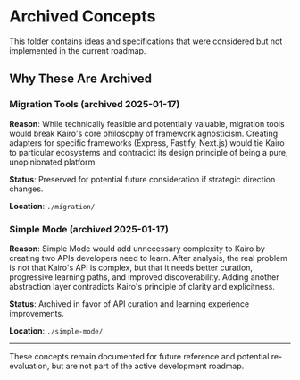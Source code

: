 # Archived Concepts

This folder contains ideas and specifications that were considered but not implemented in the current roadmap.

## Why These Are Archived

### Migration Tools (archived 2025-01-17)

**Reason**: While technically feasible and potentially valuable, migration tools would break Kairo's core philosophy of framework agnosticism. Creating adapters for specific frameworks (Express, Fastify, Next.js) would tie Kairo to particular ecosystems and contradict its design principle of being a pure, unopinionated platform.

**Status**: Preserved for potential future consideration if strategic direction changes.

**Location**: `./migration/`

### Simple Mode (archived 2025-01-17)

**Reason**: Simple Mode would add unnecessary complexity to Kairo by creating two APIs developers need to learn. After analysis, the real problem is not that Kairo's API is complex, but that it needs better curation, progressive learning paths, and improved discoverability. Adding another abstraction layer contradicts Kairo's principle of clarity and explicitness.

**Status**: Archived in favor of API curation and learning experience improvements.

**Location**: `./simple-mode/`

---

These concepts remain documented for future reference and potential re-evaluation, but are not part of the active development roadmap.